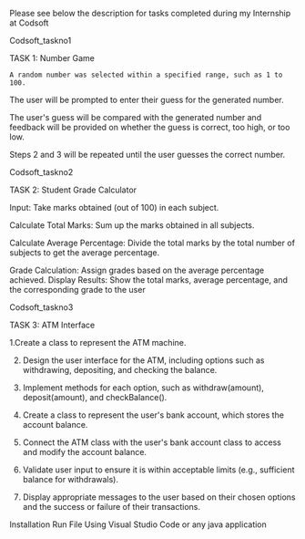 Please see below the description for tasks completed during my Internship at Codsoft

Codsoft_taskno1

TASK 1: Number Game

 	A random number was selected within a specified range, such as 1 to 100.
  
  The user will be prompted to enter their guess for the generated number.
  
  The user's guess will be compared with the generated number and feedback will be provided on whether the guess is correct, too high, or too low.
  
  Steps 2 and 3 will be repeated until the user guesses the correct number.


Codsoft_taskno2

TASK 2:  Student Grade Calculator

Input: Take marks obtained (out of 100) in each subject.

Calculate Total Marks: Sum up the marks obtained in all subjects.

Calculate Average Percentage: Divide the total marks by the total number of subjects to get the
average percentage.

Grade Calculation: Assign grades based on the average percentage achieved.
Display Results: Show the total marks, average percentage, and the corresponding grade to the user


Codsoft_taskno3

TASK 3: ATM Interface

1.Create a class to represent the ATM machine.

2. Design the user interface for the ATM, including options such as withdrawing, depositing, and
checking the balance.

3. Implement methods for each option, such as withdraw(amount), deposit(amount), and
checkBalance().

4. Create a class to represent the user's bank account, which stores the account balance.

5. Connect the ATM class with the user's bank account class to access and modify the account
balance.

6. Validate user input to ensure it is within acceptable limits (e.g., sufficient balance for withdrawals).

7. Display appropriate messages to the user based on their chosen options and the success or failure
of their transactions.

Installation
Run File Using Visual Studio Code or any java application
